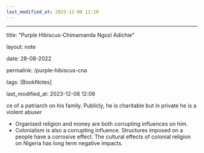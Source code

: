 ```yaml
---
last_modified_at: 2023-12-08 12:10
---
```

---

title: "Purple Hibiscus-Chimamanda Ngozi Adichie"

layout: note

date: 28-08-2022

permalink: /purple-hibiscus-cna

tags: [BookNotes]

last_modified_at: 2023-12-08 12:09

ce of a patriarch on his family. Publicly, he is charitable but in private he is a violent abuser

-   Organised religion and money are both corrupting influences on him.
-   Colonialism is also a corrupting influence. Structures imposed on a people have a corrosive effect. The cultural effects of colonial religion on Nigeria has long term negative impacts.
